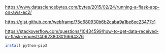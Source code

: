 https://www.datasciencebytes.com/bytes/2015/02/24/running-a-flask-app-on-aws-ec2/

https://gist.github.com/webframp/75c680930b6b2caba9a1be6ec23477c1

https://stackoverflow.com/questions/10434599/how-to-get-data-received-in-flask-request/40623803#16664376

```bash
install python-pip3
```